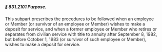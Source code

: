 ##### § 831.2101 Purpose. #####

This subpart prescribes the procedures to be followed when an employee or Member (or survivor of an employee or Member) wishes to make a deposit for service, and when a former employee or Member who retires or separates from civilian service with title to annuity after September 8, 1982, but before October 1, 1983 (or survivor of such employee or Member), wishes to make a deposit for service.